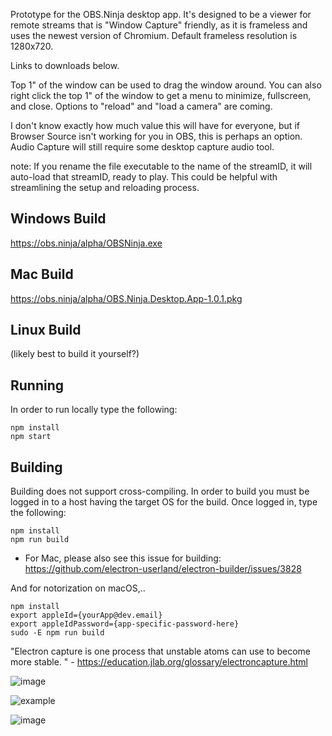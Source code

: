 Prototype for the OBS.Ninja desktop app. It's designed to be a viewer for remote streams that is "Window Capture" friendly, as it is frameless and uses the newest version of Chromium.  Default frameless resolution is 1280x720.

Links to downloads below.

Top 1" of the window can be used to drag the window around. You can also right click the top 1" of the window to get a menu to minimize, fullscreen, and close.  Options to "reload" and "load a camera" are coming.

I don't know exactly how much value this will have for everyone, but if Browser Source isn't working for you in OBS, this is perhaps an option. Audio Capture will still require some desktop capture audio tool.

note: If you rename the file executable to the name of the streamID, it will auto-load that streamID, ready to play. This could be helpful with streamlining the setup and reloading process.

## Windows Build
https://obs.ninja/alpha/OBSNinja.exe

## Mac Build
https://obs.ninja/alpha/OBS.Ninja.Desktop.App-1.0.1.pkg

## Linux Build
(likely best to build it yourself?)


## Running
In order to run locally type the following:

```
npm install
npm start
```

## Building
Building does not support cross-compiling. In order to build you must be logged in to a host having the target OS for the build. Once logged in, type the following:

```
npm install
npm run build
```

* For Mac, please also see this issue for building: https://github.com/electron-userland/electron-builder/issues/3828

And for notorization on macOS,..
```
npm install
export appleId={yourApp@dev.email}
export appleIdPassword={app-specific-password-here}
sudo -E npm run build

```


"Electron capture is one process that unstable atoms can use to become more stable. " - https://education.jlab.org/glossary/electroncapture.html



![image](https://user-images.githubusercontent.com/2575698/80891669-8eacec80-8c93-11ea-8166-0ce6de83c5d0.png)

![example](https://github.com/steveseguin/electroncapture/raw/master/example.jpg)

![image](https://user-images.githubusercontent.com/2575698/80891745-290d3000-8c94-11ea-85c4-ae0e7cd1ec19.png)
